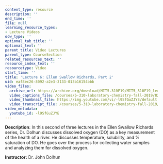 ```yaml
---
content_type: resource
description: ''
end_time: ''
file: null
learning_resource_types:
- Lecture Videos
ocw_type: ''
optional_tab_title: ''
optional_text: ''
parent_title: Video Lectures
parent_type: CourseSection
related_resources_text: ''
resource_index_text: ''
resourcetype: Video
start_time: ''
title: 'Lecture 6: Ellen Swallow Richards, Part 2'
uid: eaf8ec26-8092-a2e3-3133-013b16154bbb
video_files:
  archive_url: https://archive.org/download/MIT5.310F19/MIT5_310F19_lec06_300k.mp4
  video_captions_file: /courses/5-310-laboratory-chemistry-fall-2019/8267925e006a5a87905b01431369e775_-l9SfGuZJYE.vtt
  video_thumbnail_file: https://img.youtube.com/vi/-l9SfGuZJYE/default.jpg
  video_transcript_file: /courses/5-310-laboratory-chemistry-fall-2019/5835e28bb741c5bbf0612a9d5e01e636_-l9SfGuZJYE.pdf
video_metadata:
  youtube_id: -l9SfGuZJYE
---
```


**Description:** In this second of three lectures in the Ellen Swallow Richards series, Dr. Dolhun discusses dissolved oxygen (DO) as a key measurement of the health of a river. He discusses temperature, solubility, and % saturation of DO. He goes over the process for collecting water samples and analyzing them for dissolved oxygen.

**Instructor:** Dr. John Dolhun



